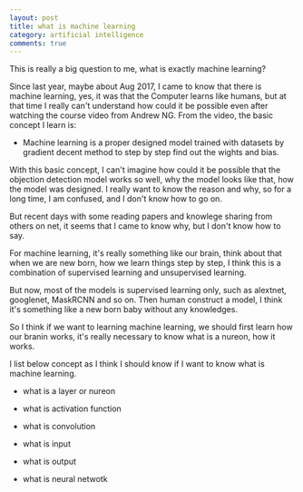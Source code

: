 ```yaml
---
layout: post
title: what is machine learning
category: artificial intelligence
comments: true
---
```


This is really a big question to me, what is exactly machine learning?

Since last year, maybe about Aug 2017, I came to know that there is machine learning, yes, it was that the Computer learns like humans, but at that time I really can't understand how could it be possible even after watching the course video from Andrew NG. From the video, the basic concept I learn is:

* Machine learning is a proper designed model trained with datasets by gradient decent method to step by step find out the wights and bias.

With this basic concept, I can't imagine how could it be possible that the objection detection model works so well, why the model looks like that, how the model was designed. I really want to know the reason and why, so for a long time, I am confused, and I don't know how to go on.

But recent days with some reading papers and knowlege sharing from others on net, it seems that I came to know why, but I don't know how to say.

For machine learning, it's really something like our brain, think about that when we are new born, how we learn things step by step, I think this is a combination of supervised learning and unsupervised learning.

But now, most of the models is supervised learning only, such as alextnet, googlenet, MaskRCNN and so on. Then human construct a model, I think it's something like a new born baby without any knowledges.

So I think if we want to learning machine learning, we should first learn how our branin works, it's really necessary to know what is a nureon, how it works.

I list below concept as I think I should know if I want to know what is machine learning.

* what is a layer or nureon

* what is activation function

* what is convolution

* what is input 

* what is output

* what is neural netwotk







